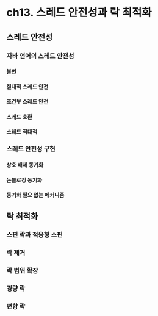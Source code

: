 # ch13. 스레드 안전성과 락 최적화

## 스레드 안전성

### 자바 언어의 스레드 안전성

#### 불변

#### 절대적 스레드 안전

#### 조건부 스레드 안전

#### 스레드 호환

#### 스레드 적대적

### 스레드 안전성 구현

#### 상호 배제 동기화

#### 논블로킹 동기화

#### 동기화 필요 없는 메커니즘

## 락 최적화

### 스핀 락과 적응형 스핀

### 락 제거

### 락 범위 확장

### 경량 락

### 편향 락

